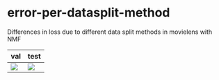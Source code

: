 # error-per-datasplit-method

Differences in loss due to different data split methods in movielens with NMF

|val|test|
|---|---|
|![](https://user-images.githubusercontent.com/40622501/179888830-dbfa99a0-58d6-4cb0-bd71-3716ee2cf119.png)|![](https://user-images.githubusercontent.com/40622501/179888824-45122ab9-07cb-4183-8c23-638780420011.png)|
